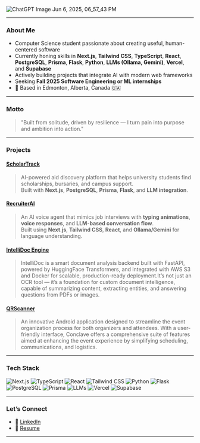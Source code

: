 
![ChatGPT Image Jun 6, 2025, 06_57_43 PM](https://github.com/user-attachments/assets/123c7b3e-1f51-416a-811e-9ec60db66c9b)

---

###  About Me

-  Computer Science student passionate about creating useful, human-centered software
-  Currently honing skills in **Next.js**, **Tailwind CSS**, **TypeScript**, **React**, **PostgreSQL**, **Prisma**, **Flask**, **Python**, **LLMs (Ollama, Gemini)**, **Vercel**, and **Supabase**
-  Actively building projects that integrate AI with modern web frameworks
-  Seeking **Fall 2025 Software Engineering or ML internships**
- 📍 Based in Edmonton, Alberta, Canada 🇨🇦

---

###  Motto

> "Built from solitude, driven by resilience — I turn pain into purpose and ambition into action."

---

###  Projects

####  [ScholarTrack](https://github.com/saherafr/ScholarTrack)
> AI-powered aid discovery platform that helps university students find scholarships, bursaries, and campus support.  
> Built with **Next.js**, **PostgreSQL**, **Prisma**, **Flask**, and **LLM integration**.

####  [RecruiterAI](https://github.com/saherafr/preppwise)
> An AI voice agent that mimics job interviews with **typing animations**, **voice responses**, and **LLM-based conversation flow**.  
> Built using **Next.js**, **Tailwind CSS**, **React**, and **Ollama/Gemini** for language understanding.

####  [IntelliDoc Engine](https://github.com/saherafr/intelli-doc-engine)
> IntelliDoc is a smart document analysis backend built with FastAPI, powered by HuggingFace Transformers, and integrated with AWS S3 and Docker for scalable, production-ready deployment.It’s not just an OCR tool — it’s a foundation for custom document intelligence, capable of summarizing content, extracting entities, and answering questions from PDFs or images.

####  [QRScanner](https://github.com/saherafr/QRScanner)
> An innovative Android application designed to streamline the event organization process for both organizers and attendees. With a user-friendly interface, Conclave offers a comprehensive suite of features aimed at enhancing the event experience by simplifying scheduling, communications, and logistics.
---

###  Tech Stack

![Next.js](https://img.shields.io/badge/-Next.js-000?style=flat&logo=next.js)
![TypeScript](https://img.shields.io/badge/-TypeScript-3178C6?style=flat&logo=typescript&logoColor=white)
![React](https://img.shields.io/badge/-React-61DAFB?style=flat&logo=react)
![Tailwind CSS](https://img.shields.io/badge/-Tailwind%20CSS-38B2AC?style=flat&logo=tailwind-css&logoColor=white)
![Python](https://img.shields.io/badge/-Python-3776AB?style=flat&logo=python&logoColor=white)
![Flask](https://img.shields.io/badge/-Flask-000000?style=flat&logo=flask)
![PostgreSQL](https://img.shields.io/badge/-PostgreSQL-336791?style=flat&logo=postgresql&logoColor=white)
![Prisma](https://img.shields.io/badge/-Prisma-2D3748?style=flat&logo=prisma&logoColor=white)
![LLMs](https://img.shields.io/badge/-LLMs%20(Ollama%20%26%20Gemini)-6A1B9A?style=flat)
![Vercel](https://img.shields.io/badge/-Vercel-000?style=flat&logo=vercel)
![Supabase](https://img.shields.io/badge/-Supabase-3ECF8E?style=flat&logo=supabase)

---

###  Let’s Connect

- 💼 [LinkedIn]((https://www.linkedin.com/in/saher-khan-961208216/))
- 📄 [Resume](https://YOUR-RESUME-LINK.com)


---




<!--
**saherafr/saherafr** is a ✨ _special_ ✨ repository because its `README.md` (this file) appears on your GitHub profile.

Here are some ideas to get you started:

- 🔭 I’m currently working on ...
- 🌱 I’m currently learning ...
- 👯 I’m looking to collaborate on ...
- 🤔 I’m looking for help with ...
- 💬 Ask me about ...
- 📫 How to reach me: ...
- 😄 Pronouns: ...
- ⚡ Fun fact: ...
-->
